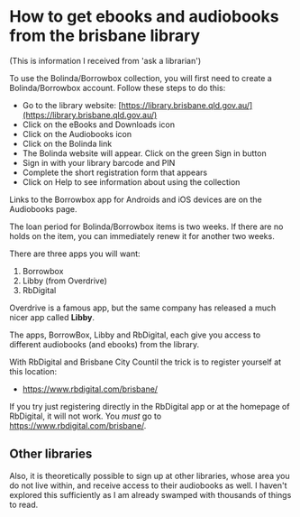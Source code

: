 ﻿# How to get ebooks and audiobooks from the brisbane library

(This is information I received from 'ask a librarian')

To use the Bolinda/Borrowbox collection, you will first need to create a Bolinda/Borrowbox account. Follow these steps to do this:

- Go to the library website: [https://library.brisbane.qld.gov.au/](https://library.brisbane.qld.gov.au/)
- Click on the eBooks and Downloads icon
- Click on the Audiobooks icon
- Click on the Bolinda link
- The Bolinda website will appear. Click on the green Sign in button
- Sign in with your library barcode and PIN
- Complete the short registration form that appears
- Click on Help  to see information about using the collection

Links to the Borrowbox app for Androids and iOS devices are on the Audiobooks page.

The loan period for Bolinda/Borrowbox items is two weeks. If there are no holds on the item, you can immediately renew it for another two weeks.

There are three apps you will want:

1. Borrowbox
2. Libby (from Overdrive)
3. RbDigital

Overdrive is a famous app, but the same company has released a much nicer app called **Libby**.

The apps, BorrowBox, Libby and RbDigital, each give you access to different audiobooks (and ebooks) from the library.

With RbDigital and Brisbane City Countil the trick is to register yourself at this location:

* <https://www.rbdigital.com/brisbane/>

If you try just registering directly in the RbDigital app or at the homepage of RbDigital, it will not work. You *must* go to <https://www.rbdigital.com/brisbane/>.

## Other libraries

Also, it is theoretically possible to sign up at other libraries, whose area you do not live within, and receive access to their audiobooks as well. I haven't explored this sufficiently as I am already swamped with thousands of things to read.